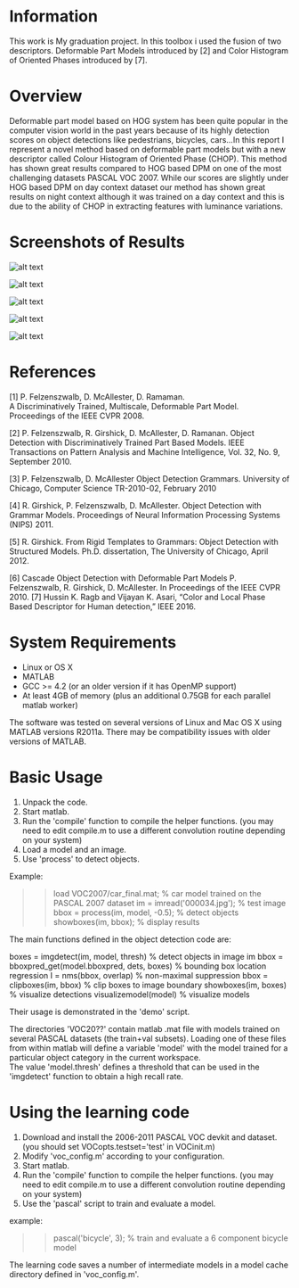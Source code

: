 Information
===========
This work is My graduation project. In this toolbox i used the fusion of two descriptors. Deformable Part Models 
introduced by [2] and Color Histogram of Oriented Phases introduced by [7].

Overview
===========
Deformable part model based on HOG system has been quite popular in the computer vision world in the past years because
of its highly detection scores on object detections like pedestrians, bicycles, cars…In this report I represent a novel method
based on deformable part models but with a new descriptor called Colour Histogram of Oriented Phase (CHOP).
This method has shown great results compared to HOG based DPM on one of the most challenging datasets PASCAL VOC 2007.
While our scores are slightly under HOG based DPM on day context dataset our method has shown great results on night context
although it was trained on a day context and this is due to the ability of CHOP in extracting features with luminance variations. 

Screenshots of Results
======================
![alt text](http://images.ivmlab.com/14.PNG)

![alt text](http://images.ivmlab.com/15.PNG)

![alt text](http://images.ivmlab.com/16.PNG)

![alt text](http://images.ivmlab.com/17.PNG)

![alt text](http://images.ivmlab.com/18.PNG)



References
==========

[1] P. Felzenszwalb, D. McAllester, D. Ramaman.  
A Discriminatively Trained, Multiscale, Deformable Part Model.  
Proceedings of the IEEE CVPR 2008.

[2] P. Felzenszwalb, R. Girshick, D. McAllester, D. Ramanan.  Object
Detection with Discriminatively Trained Part Based Models.
IEEE Transactions on Pattern Analysis and Machine Intelligence, Vol. 32, No. 9, September 2010.

[3] P. Felzenszwalb, D. McAllester
Object Detection Grammars.
University of Chicago, Computer Science TR-2010-02, February 2010

[4] R. Girshick, P. Felzenszwalb, D. McAllester.
Object Detection with Grammar Models.
Proceedings of Neural Information Processing Systems (NIPS) 2011.

[5] R. Girshick.
From Rigid Templates to Grammars: Object Detection with Structured Models.
Ph.D. dissertation, The University of Chicago, April 2012.

[6] Cascade Object Detection with Deformable Part Models
P. Felzenszwalb, R. Girshick, D. McAllester.
In Proceedings of the IEEE CVPR 2010.
[7] Hussin K. Ragb and Vijayan K. Asari, “Color and Local Phase Based Descriptor for Human detection,” IEEE 2016.


System Requirements
===================
 * Linux or OS X
 * MATLAB
 * GCC >= 4.2 (or an older version if it has OpenMP support)
 * At least 4GB of memory (plus an additional 0.75GB for each
   parallel matlab worker)

The software was tested on several versions of Linux and Mac OS X using
MATLAB versions R2011a. There may be compatibility issues with older
versions of MATLAB.


Basic Usage
===========

1. Unpack the code.
2. Start matlab.
3. Run the 'compile' function to compile the helper functions.
   (you may need to edit compile.m to use a different convolution 
    routine depending on your system)
4. Load a model and an image.
5. Use 'process' to detect objects.

Example:
>> load VOC2007/car_final.mat;       % car model trained on the PASCAL 2007 dataset
>> im = imread('000034.jpg');        % test image
>> bbox = process(im, model, -0.5);  % detect objects
>> showboxes(im, bbox);              % display results

The main functions defined in the object detection code are:

boxes = imgdetect(im, model, thresh)              % detect objects in image im
bbox = bboxpred_get(model.bboxpred, dets, boxes)  % bounding box location regression
I = nms(bbox, overlap)                            % non-maximal suppression
bbox = clipboxes(im, bbox)                        % clip boxes to image boundary
showboxes(im, boxes)                              % visualize detections
visualizemodel(model)                             % visualize models

Their usage is demonstrated in the 'demo' script.  

The directories 'VOC20??' contain matlab .mat file with models trained
on several PASCAL datasets (the train+val subsets).  Loading one of
these files from within matlab will define a variable 'model' with the
model trained for a particular object category in the current workspace.  
The value 'model.thresh' defines a threshold that can be used in the 
'imgdetect' function to obtain a high recall rate.


Using the learning code
=======================

1. Download and install the 2006-2011 PASCAL VOC devkit and dataset.
   (you should set VOCopts.testset='test' in VOCinit.m)
2. Modify 'voc_config.m' according to your configuration.
3. Start matlab.
4. Run the 'compile' function to compile the helper functions.
   (you may need to edit compile.m to use a different convolution 
    routine depending on your system)
5. Use the 'pascal' script to train and evaluate a model. 

example:
>> pascal('bicycle', 3);   % train and evaluate a 6 component bicycle model

The learning code saves a number of intermediate models in a model cache
directory defined in 'voc_config.m'.
